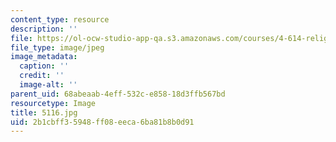 ```yaml
---
content_type: resource
description: ''
file: https://ol-ocw-studio-app-qa.s3.amazonaws.com/courses/4-614-religious-architecture-and-islamic-cultures-fall-2002/2b1cbff35948ff08eeca6ba81b8b0d91_5116.jpg
file_type: image/jpeg
image_metadata:
  caption: ''
  credit: ''
  image-alt: ''
parent_uid: 68abeaab-4eff-532c-e858-18d3ffb567bd
resourcetype: Image
title: 5116.jpg
uid: 2b1cbff3-5948-ff08-eeca-6ba81b8b0d91
---
```

